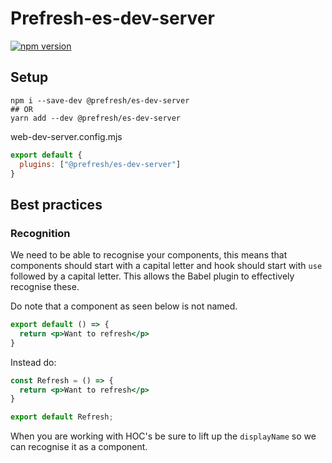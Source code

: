 # Prefresh-es-dev-server

[![npm version](https://badgen.net/npm/v/@prefresh/es-dev-server)](https://www.npmjs.com/package/@prefresh/es-dev-server)

## Setup

```
npm i --save-dev @prefresh/es-dev-server
## OR
yarn add --dev @prefresh/es-dev-server
```

web-dev-server.config.mjs

```js
export default {
  plugins: ["@prefresh/es-dev-server"]
}
```

## Best practices

### Recognition

We need to be able to recognise your components, this means that components should
start with a capital letter and hook should start with `use` followed by a capital letter.
This allows the Babel plugin to effectively recognise these.

Do note that a component as seen below is not named.

```jsx
export default () => {
  return <p>Want to refresh</p>
}
```

Instead do:

```jsx
const Refresh = () => {
  return <p>Want to refresh</p>
}

export default Refresh;
```

When you are working with HOC's be sure to lift up the `displayName` so we can
recognise it as a component.

